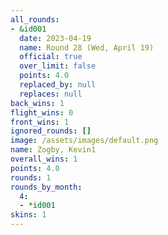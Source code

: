 ```yaml
---
all_rounds:
- &id001
  date: 2023-04-19
  name: Round 28 (Wed, April 19)
  official: true
  over_limit: false
  points: 4.0
  replaced_by: null
  replaces: null
back_wins: 1
flight_wins: 0
front_wins: 1
ignored_rounds: []
image: /assets/images/default.png
name: Zogby, Kevin1
overall_wins: 1
points: 4.0
rounds: 1
rounds_by_month:
  4:
  - *id001
skins: 1
---
```

